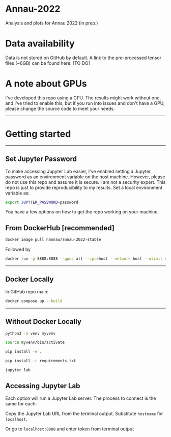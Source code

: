 # Annau-2022
Analysis and plots for Annau 2022 (in prep.)

# Data availability
Data is not stored on GitHub by default. A link to the pre-processed tensor files (~6GB) can be found here: [TO DO]

# A note about GPUs
I've developed this repo using a GPU. The results might work without one, and I've tried to enable this, but if you run into issues and don't have a GPU, please change the source code to meet your needs.

---

# Getting started

---

## Set Jupyter Password
To make accessing Jupyter Lab easier, I've enabled setting a Jupyter password as an environment variable on the host machine. However, please do not use this repo and assume it is secure. I am not a security expert. This repo is just to provide reproducibility to my results. Set a local environment variable as:

```bash
export JUPYTER_PASSWORD=password
```

You have a few options on how to get the repo working on your machine.

## From DockerHub [recommended]

```bash
docker image pull nannau/annau-2022-stable
```

Followed by 

```bash
docker run -p 8888:8888 --gpus all --ipc=host --network host --ulimit memlock=-1 --ulimit stack=67108864 -it -v $(pwd):/workspace/ --rm nannau/annau-2022-stable
```

---

## Docker Locally
In GitHub repo main:

```bash
docker compose up --build
```
---
## Without Docker Locally
```bash
python3 -m venv myvenv
```
```bash
source myvenv/bin/activate
```
```bash
pip install -e .
```
```bash
pip install -r requirements.txt
```
```bash
jupyter lab
```

## Accessing Jupyter Lab
Each option will run a Jupyter Lab server. The process to connect is the same for each:

Copy the Jupyter Lab URL from the terminal output. Substitute `hostname` for `localhost`. 

Or go to `localhost:8888` and enter token from terminal output

